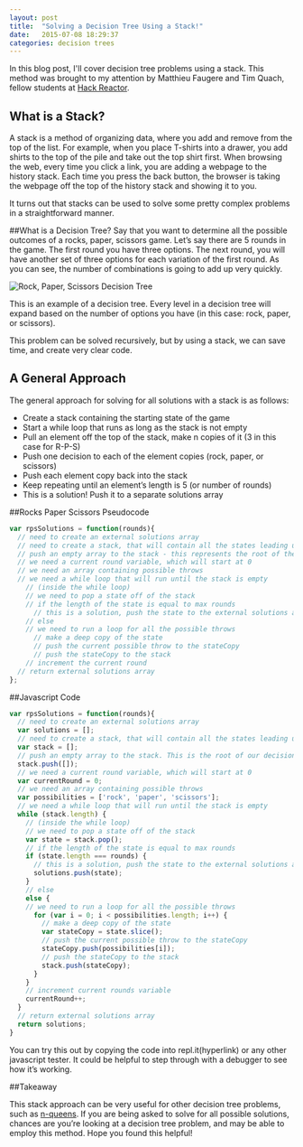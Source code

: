 ```yaml
---
layout: post
title:  "Solving a Decision Tree Using a Stack!"
date:   2015-07-08 18:29:37
categories: decision trees
---
```


In this blog post, I'll cover decision tree problems using a stack. This method was brought to my attention by Matthieu Faugere and Tim Quach, fellow students at [Hack Reactor](http://www.hackreactor.com). 

## What is a Stack?
A stack is a method of organizing data, where you add and remove from the top of the list. For example, when you place T-shirts into a drawer, you add shirts to the top of the pile and take out the top shirt first. When browsing the web, every time you click a link, you are adding a webpage to the history stack. Each time you press the back button, the browser is taking the webpage off the top of the history stack and showing it to you.

It turns out that stacks can be used to solve some pretty complex problems in a straightforward manner.

##What is a Decision Tree?
Say that you want to determine all the possible outcomes of a rocks, paper, scissors game. Let’s say there are 5 rounds in the game. The first round you have three options. The next round, you will have another set of three options for each variation of the first round. As you can see, the number of combinations is going to add up very quickly.

![Rock, Paper, Scissors Decision Tree](http://nicmitchell.com/wp-content/uploads/2014/11/rock-paper-scissors.jpg)

This is an example of a decision tree. Every level in a decision tree will expand based on the number of options you have (in this case: rock, paper, or scissors). 

This problem can be solved recursively, but by using a stack, we can save time, and create very clear code.

## A General Approach

The general approach for solving for all solutions with a stack is as follows:

* Create a stack containing the starting state of the game
* Start a while loop that runs as long as the stack is not empty
* Pull an element off the top of the stack, make n copies of it (3 in this case for R-P-S)
* Push one decision to each of the element copies (rock, paper, or scissors)
* Push each element copy back into the stack
* Keep repeating until an element’s length is 5 (or number of rounds) 
* This is a solution! Push it to a separate solutions array

##Rocks Paper Scissors Pseudocode 

```javascript
var rpsSolutions = function(rounds){
  // need to create an external solutions array
  // need to create a stack, that will contain all the states leading up to the solutions
  // push an empty array to the stack - this represents the root of the tree
  // we need a current round variable, which will start at 0
  // we need an array containing possible throws
  // we need a while loop that will run until the stack is empty
    // (inside the while loop)
    // we need to pop a state off of the stack
    // if the length of the state is equal to max rounds
      // this is a solution, push the state to the external solutions array
    // else
    // we need to run a loop for all the possible throws
      // make a deep copy of the state
      // push the current possible throw to the stateCopy
      // push the stateCopy to the stack
    // increment the current round
  // return external solutions array
};
```

##Javascript Code

```javascript
var rpsSolutions = function(rounds){
  // need to create an external solutions array
  var solutions = [];
  // need to create a stack, that will contain all the states leading up to the solutions
  var stack = [];
  // push an empty array to the stack. This is the root of our decision tree
  stack.push([]);
  // we need a current round variable, which will start at 0
  var currentRound = 0;
  // we need an array containing possible throws
  var possibilities = ['rock', 'paper', 'scissors'];
  // we need a while loop that will run until the stack is empty
  while (stack.length) {
    // (inside the while loop)
    // we need to pop a state off of the stack
    var state = stack.pop();
    // if the length of the state is equal to max rounds
    if (state.length === rounds) {
      // this is a solution, push the state to the external solutions array
      solutions.push(state);
    }
    // else
    else {
    // we need to run a loop for all the possible throws
      for (var i = 0; i < possibilities.length; i++) {
        // make a deep copy of the state
        var stateCopy = state.slice();
        // push the current possible throw to the stateCopy
        stateCopy.push(possibilities[i]);
        // push the stateCopy to the stack
        stack.push(stateCopy);
      }
    }
    // increment current rounds variable
    currentRound++;
  }
  // return external solutions array
  return solutions;
}
```

You can try this out by copying the code into repl.it(hyperlink) or any other javascript tester. It could be helpful to step through with a debugger to see how it’s working.

##Takeaway

This stack approach can be very useful for other decision tree problems, such as [n-queens](https://developers.google.com/optimization/puzzles/queens). If you are being asked to solve for all possible solutions, chances are you’re looking at a decision tree problem, and may be able to employ this method. Hope you found this helpful!

